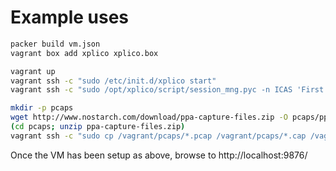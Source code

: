 Example uses
============

``` sh
packer build vm.json
vagrant box add xplico xplico.box

vagrant up
vagrant ssh -c "sudo /etc/init.d/xplico start"
vagrant ssh -c "sudo /opt/xplico/script/session_mng.pyc -n ICAS 'First Case'"

mkdir -p pcaps
wget http://www.nostarch.com/download/ppa-capture-files.zip -O pcaps/ppa-capture-files.zip
(cd pcaps; unzip ppa-capture-files.zip)
vagrant ssh -c "sudo cp /vagrant/pcaps/*.pcap /vagrant/pcaps/*.cap /vagrant/pcaps/*.dmp /opt/xplico/pol_1/sol_1/new"

```

Once the VM has been setup as above, browse to http://localhost:9876/

